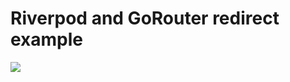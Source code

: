 # Riverpod and GoRouter redirect example

![](https://https://github.com/oldHarvester/permission_handler_riverpod/blob/main/example.gif)
